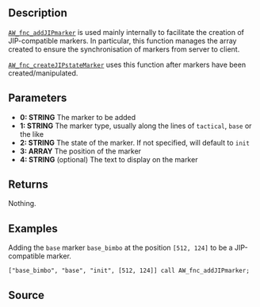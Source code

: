 ## Description

[`AW_fnc_addJIPmarker`](/Functions/Markers/addJIPmarker) is used mainly internally to facilitate the creation of JIP-compatible markers. In particular, this function manages the array created to ensure the synchronisation of markers from server to client.

[`AW_fnc_createJIPstateMarker`](/Functions/Markers/createJIPstateMarker) uses this function after markers have been created/manipulated.

## Parameters

* **0: STRING**
The marker to be added
* **1: STRING**
The marker type, usually along the lines of `tactical`, `base` or the like
* **2: STRING**
The state of the marker. If not specified, will default to `init`
* **3: ARRAY**
The position of the marker
* **4: STRING** (optional)
The text to display on the marker

## Returns

Nothing.

## Examples

Adding the `base` marker `base_bimbo` at the position `[512, 124]` to be a JIP-compatible marker.

```sqf
["base_bimbo", "base", "init", [512, 124]] call AW_fnc_addJIPmarker;
```

## Source

<script src="http://gist-it.appspot.com/https://github.com/jpwilliams/I-A-3/blob/master/functions/markers/fn_addJIPmarker.sqf?footer=0">
</script>